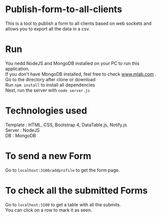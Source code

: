 # Publish-form-to-all-clients
This is a tool to publish a form to all clients based on web sockets and allows you to export all the data in a csv.

# Run
You nedd NodeJS and MongoDB installed on your PC to run this application.  
If you don't have MongoDB installed, feel free to check www.mlab.com .  
Go to the directory after clone or download  
Run `npm install` to install all dependencies  
Next, run the server with `node server.js`  

# Technologies used
Template : HTML, CSS, Bootstrap 4, DataTable.js, Notify.js  
Server : NodeJS  
DB : MongoDB  

# To send a new Form
Go to `localhost:3100/addprofile` to get the form page.

# To check all the submitted Forms
Go to `localhost:3100` to get a table with all the submits.  
You can click on a row to mark it as seen.
